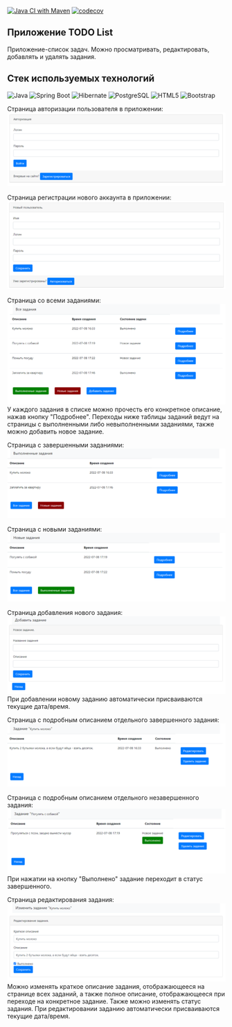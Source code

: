 [![Java CI with Maven](https://github.com/Insomn1ac/job4j_todo/actions/workflows/maven.yml/badge.svg)](https://github.com/Insomn1ac/job4j_todo/actions/workflows/maven.yml)
[![codecov](https://codecov.io/gh/Insomn1ac/job4j_todo/branch/master/graph/badge.svg?token=N1P4ST7B1P)](https://codecov.io/gh/Insomn1ac/job4j_todo)

<a name="title"><h2>Приложение TODO List</h2></a>

Приложение-список задач. Можно просматривать, редактировать, добавлять и удалять задания.

<a name="tech"><h2>Стек используемых технологий</h2></a>

![Java](https://img.shields.io/badge/Java-ED8B00?style=for-the-badge&logo=java&logoColor=white)
![Spring Boot](https://img.shields.io/badge/Spring-6DB33F?style=for-the-badge&logo=spring&logoColor=white)
![Hibernate](https://img.shields.io/badge/Hibernate-59666C?style=for-the-badge&logo=Hibernate&logoColor=white)
![PostgreSQL](https://img.shields.io/badge/PostgreSQL-316192?style=for-the-badge&logo=postgresql&logoColor=white)
![HTML5](https://img.shields.io/badge/HTML5-E34F26?style=for-the-badge&logo=html5&logoColor=white)
![Bootstrap](https://img.shields.io/badge/Bootstrap-563D7C?style=for-the-badge&logo=bootstrap&logoColor=white)

Страница авторизации пользователя в приложении:
![authorizationPage](src/main/resources/attachments/authorizationPage.png)

Страница регистрации нового аккаунта в приложении:
![registrationPage](src/main/resources/attachments/registrationPage.png)

Страница со всеми заданиями:
![allTasksPage](src/main/resources/attachments/allTasks.png)
У каждого задания в списке можно прочесть его конкретное описание, нажав кнопку "Подробнее".
Переходы ниже таблицы заданий ведут на страницы с выполненными либо невыполненными заданиями, 
также можно добавить новое задание.


Страница с завершенными заданиями:
![completedTasksPage](src/main/resources/attachments/completedTasks.png)


Страница с новыми заданиями:
![newTasksPage](src/main/resources/attachments/newTasks.png)


Страница добавления нового задания:
![addNewTaskPage](src/main/resources/attachments/addNewTask.png)
При добавлении новому заданию автоматически присваиваются текущие дата/время.


Страница с подробным описанием отдельного завершенного задания:
![completedTaskDescPage](src/main/resources/attachments/completedTaskDescription.png)


Страница с подробным описанием отдельного незавершенного задания:
![newTaskDescPage](src/main/resources/attachments/newTaskDescription.png)
При нажатии на кнопку "Выполнено" задание переходит в статус завершенного.


Страница редактирования задания:
![updateTaskPage](src/main/resources/attachments/taskUpdate.png)
Можно изменять краткое описание задания, отображающееся на странице всех заданий, 
а также полное описание, отображающееся при переходе на конкретное задание.
Также можно изменять статус задания.
При редактировании заданию автоматически присваиваются текущие дата/время.